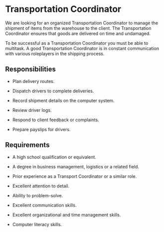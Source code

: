 # Transportation Coordinator

We are looking for an organized Transportation Coordinator to manage the shipment of items from the warehouse to the client. The Transportation Coordinator ensures that goods are delivered on time and undamaged.

To be successful as a Transportation Coordinator you must be able to multitask. A good Transportation Coordinator is in constant communication with various roleplayers in the shipping process.

## Responsibilities

* Plan delivery routes.

* Dispatch drivers to complete deliveries.

* Record shipment details on the computer system.

* Review driver logs.

* Respond to client feedback or complaints.

* Prepare payslips for drivers.

## Requirements

* A high school qualification or equivalent.

* A degree in business management, logistics or a related field.

* Prior experience as a Transport Coordinator or a similar role.

* Excellent attention to detail.

* Ability to problem-solve.

* Excellent communication skills.

* Excellent organizational and time management skills.

* Computer literacy skills.

